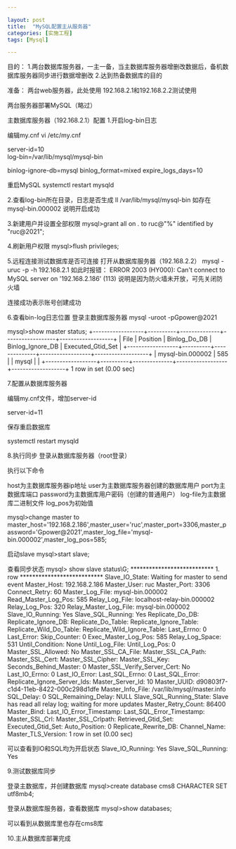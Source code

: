 ```yaml
---

layout: post
title:  "MySQL配置主从服务器"
categories: [实施工程]
tags: [Mysql]

---
```


目的：
1.两台数据库服务器，一主一备，当主数据库服务器增删改数据后，备机数据库服务器同步进行数据增删改
2.达到热备数据库的目的

准备：
两台web服务器，此处使用
192.168.2.1和192.168.2.2测试使用

两台服务器部署MySQL（略过）

主数据库服务器（192.168.2.1）配置
1.开启log-bin日志

编辑my.cnf
vi /etc/my.cnf

server-id=10         
log-bin=/var/lib/mysql/mysql-bin

binlog-ignore-db=mysql
binlog_format=mixed
expire_logs_days=10

重启MySQL
systemctl restart mysqld

2.查看log-bin所在目录，日志是否生成
ll /var/lib/mysql/mysql-bin 
如存在mysql-bin.000002
说明开启成功

3.新建用户并设置全部权限
mysql>grant all on *.* to ruc@"%" identified by "ruc@2021";

4.刷新用户权限
mysql>flush privileges;

5.远程连接测试数据库是否可连接
打开从数据库服务器（192.168.2.2）
mysql -uruc -p -h 192.168.2.1
如此时报错：
ERROR 2003 (HY000): Can't connect to MySQL server on '192.168.2.186' (113)
说明是因为防火墙未开放，可先关闭防火墙

连接成功表示账号创建成功

6.查看bin-log日志位置
登录主数据库服务器
mysql -uroot -pGpower@2021

mysql>show master status;
+------------------+----------+--------------+------------------+-------------------+
| File             | Position | Binlog_Do_DB | Binlog_Ignore_DB | Executed_Gtid_Set |
+------------------+----------+--------------+------------------+-------------------+
| mysql-bin.000002 | 585 |              | mysql            |                   |
+------------------+----------+--------------+------------------+-------------------+
1 row in set (0.00 sec)

7.配置从数据库服务器

编辑my.cnf文件，增加server-id

server-id=11

保存重启数据库

systemctl restart mysqld

8.执行同步
登录从数据库服务器（root登录）

执行以下命令

host为主数据库服务器ip地址
user为主数据库服务器创建的数据库用户
port为主数据库端口
password为主数据库用户密码（创建的普通用户）
log-file为主数据库二进制文件
log_pos为初始值

mysql>change master to master_host='192.168.2.186',master_user='ruc',master_port=3306,master_password='Gpower@2021',master_log_file='mysql-bin.000002',master_log_pos=585;

启动slave
mysql>start slave;

查看同步状态
mysql> show slave status\G;
*************************** 1. row ***************************
               Slave_IO_State: Waiting for master to send event
                  Master_Host: 192.168.2.186
                  Master_User: ruc
                  Master_Port: 3306
                Connect_Retry: 60
              Master_Log_File: mysql-bin.000002
          Read_Master_Log_Pos: 585
               Relay_Log_File: localhost-relay-bin.000002
                Relay_Log_Pos: 320
        Relay_Master_Log_File: mysql-bin.000002
             Slave_IO_Running: Yes
            Slave_SQL_Running: Yes
              Replicate_Do_DB: 
          Replicate_Ignore_DB: 
           Replicate_Do_Table: 
       Replicate_Ignore_Table: 
      Replicate_Wild_Do_Table: 
  Replicate_Wild_Ignore_Table: 
                   Last_Errno: 0
                   Last_Error: 
                 Skip_Counter: 0
          Exec_Master_Log_Pos: 585
              Relay_Log_Space: 531
              Until_Condition: None
               Until_Log_File: 
                Until_Log_Pos: 0
           Master_SSL_Allowed: No
           Master_SSL_CA_File: 
           Master_SSL_CA_Path: 
              Master_SSL_Cert: 
            Master_SSL_Cipher: 
               Master_SSL_Key: 
        Seconds_Behind_Master: 0
Master_SSL_Verify_Server_Cert: No
                Last_IO_Errno: 0
                Last_IO_Error: 
               Last_SQL_Errno: 0
               Last_SQL_Error: 
  Replicate_Ignore_Server_Ids: 
             Master_Server_Id: 10
                  Master_UUID: d90803f7-c1d4-11eb-8422-000c298d1dfe
             Master_Info_File: /var/lib/mysql/master.info
                    SQL_Delay: 0
          SQL_Remaining_Delay: NULL
      Slave_SQL_Running_State: Slave has read all relay log; waiting for more updates
           Master_Retry_Count: 86400
                  Master_Bind: 
      Last_IO_Error_Timestamp: 
     Last_SQL_Error_Timestamp: 
               Master_SSL_Crl: 
           Master_SSL_Crlpath: 
           Retrieved_Gtid_Set: 
            Executed_Gtid_Set: 
                Auto_Position: 0
         Replicate_Rewrite_DB: 
                 Channel_Name: 
           Master_TLS_Version: 
1 row in set (0.00 sec)

可以查看到IO和SQL均为开启状态
             Slave_IO_Running: Yes
            Slave_SQL_Running: Yes



9.测试数据库同步

登录主数据库，并创建数据库
mysql>create database cms8 CHARACTER SET utf8mb4; 

登录从数据库服务器，查看数据库
mysql>show databases;

可以看到从数据库里也存在cms8库

10.主从数据库部署完成

